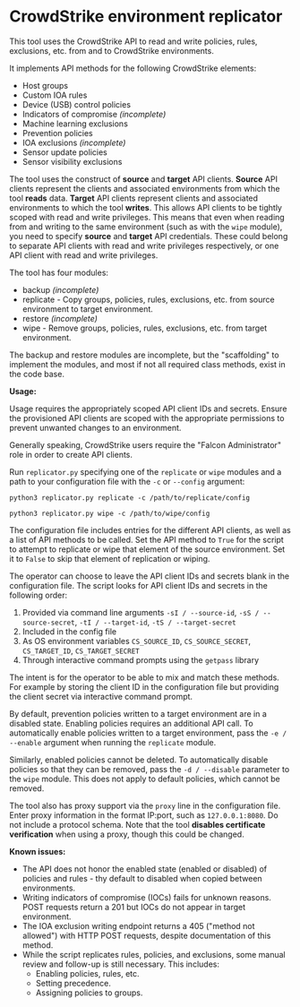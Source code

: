 # CrowdStrike environment replicator

This tool uses the CrowdStrike API to read and write policies, rules, exclusions, etc. from and to CrowdStrike environments.

It implements API methods for the following CrowdStrike elements:
* Host groups
* Custom IOA rules
* Device (USB) control policies
* Indicators of compromise *(incomplete)*
* Machine learning exclusions
* Prevention policies
* IOA exclusions *(incomplete)*
* Sensor update policies
* Sensor visibility exclusions 

The tool uses the construct of **source** and **target** API clients. **Source** API clients represent the clients and associated environments from which the tool **reads** data. **Target** API clients represent clients and associated environments to which the tool **writes**. This allows API clients to be tightly scoped with read and write privileges. This means that even when reading from and writing to the same environment (such as with the `wipe` module), you need to specify **source** and **target** API credentials. These could belong to separate API clients with read and write privileges respectively, or one API client with read and write privileges.

The tool has four modules: 
* backup *(incomplete)*
* replicate - Copy groups, policies, rules, exclusions, etc. from source environment to target environment.
* restore *(incomplete)*
* wipe - Remove groups, policies, rules, exclusions, etc. from target environment.

The backup and restore modules are incomplete, but the "scaffolding" to implement the modules, and most if not all required class methods, exist in the code base.


**Usage:**

Usage requires the appropriately scoped API client IDs and secrets. Ensure the provisioned API clients are scoped with the appropriate permissions to prevent unwanted changes to an environment.

Generally speaking, CrowdStrike users require the "Falcon Administrator" role in order to create API clients.

Run `replicator.py` specifying one of the `replicate` or `wipe` modules and a path to your configuration file with the `-c` or `--config` argument:

`python3 replicator.py replicate -c /path/to/replicate/config`

`python3 replicator.py wipe -c /path/to/wipe/config`

The configuration file includes entries for the different API clients, as well as a list of API methods to be called. Set the API method to `True` for the script to attempt to replicate or wipe that element of the source environment. Set it to `False` to skip that element of replication or wiping.

The operator can choose to leave the API client IDs and secrets blank in the configuration file. The script looks for API client IDs and secrets in the following order:
1. Provided via command line arguments `-sI / --source-id`, `-sS / --source-secret`, `-tI / --target-id`, `-tS / --target-secret`
2. Included in the config file
3. As OS environment variables `CS_SOURCE_ID`, `CS_SOURCE_SECRET`, `CS_TARGET_ID`, `CS_TARGET_SECRET`
4. Through interactive command prompts using the `getpass` library

The intent is for the operator to be able to mix and match these methods. For example by storing the client ID in the configuration file but providing the client secret via interactive command prompt.

By default, prevention policies written to a target environment are in a disabled state. Enabling policies requires an additional API call. To automatically enable policies written to a target environment, pass the `-e / --enable` argument when running the `replicate` module.

Similarly, enabled policies cannot be deleted. To automatically disable policies so that they can be removed, pass the `-d / --disable` parameter to the `wipe` module. This does not apply to default policies, which cannot be removed.

The tool also has proxy support via the `proxy` line in the configuration file. Enter proxy information in the format IP:port, such as `127.0.0.1:8080`. Do not include a protocol schema. Note that the tool **disables certificate verification** when using a proxy, though this could be changed. 


**Known issues:** 

* The API does not honor the enabled state (enabled or disabled) of policies and rules - thy default to disabled when copied between environments.
* Writing indicators of compromise (IOCs) fails for unknown reasons. POST requests return a 201 but IOCs do not appear in target environment.
* The IOA exclusion writing endpoint returns a 405 ("method not allowed") with HTTP POST requests, despite documentation of this method.
* While the script replicates rules, policies, and exclusions, some manual review and follow-up is still necessary. This includes:
  * Enabling policies, rules, etc.
  * Setting precedence.
  * Assigning policies to groups.  

